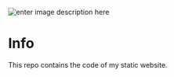 ![enter image description here](https://github.com/emreozcan3320/kadiremreozcan/blob/master/assets/img/website.gif?raw=true)

# Info
This repo contains the code of my static website.  

